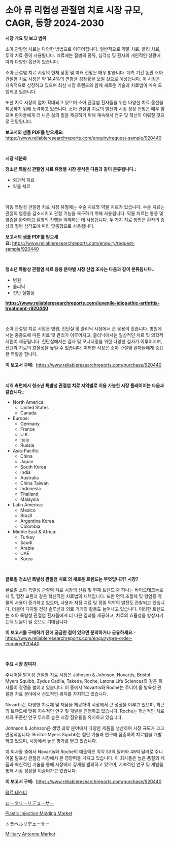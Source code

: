 <p><h1>소아 류 리험성 관절염 치료 시장 규모, CAGR, 동향 2024-2030</h1></p><p><strong>시장 개요 및 보고 범위</strong></p>
<p><p>소아 관절염 치료는 다양한 방법으로 이루어집니다. 일반적으로 약물 치료, 물리 치료, 투약 치료 등이 사용됩니다. 치료에는 질병의 종류, 심각성 및 환자의 개인적인 상황에 따라 다양한 옵션이 있습니다.</p><p>소아 관절염 치료 시장의 현재 상황 및 미래 전망은 매우 밝습니다. 예측 기간 동안 소아 관절염 치료 시장은 약 14.4%의 연평균 성장률을 보일 것으로 예상됩니다. 이 시장은 지속적으로 성장하고 있으며 최신 시장 트렌드와 함께 새로운 기술과 치료법이 계속 도입되고 있습니다.</p><p>또한 치료 시장이 점차 확대되고 있으며 소아 관절염 환자들을 위한 다양한 치료 옵션을 제공하기 위해 노력하고 있습니다. 소아 관절염 치료의 발전과 시장 성장 전망은 매우 밝으며 환자들에게 더 나은 삶의 질을 제공하기 위해 계속해서 연구 및 혁신이 이뤄질 것으로 전망됩니다.</p></p>
<p><strong>보고서의 샘플 PDF를 받으세요:</strong> <a href="https://www.reliableresearchreports.com/enquiry/request-sample/920440">https://www.reliableresearchreports.com/enquiry/request-sample/920440</a></p>
<p>&nbsp;</p>
<p><strong>시장 세분화</strong></p>
<p><strong>청소년 특발성 관절염 치료 유형별 시장 분석은 다음과 같이 분류됩니다.:</strong></p>
<p><ul><li>외과적 치료</li><li>약물 치료</li></ul></p>
<p>&nbsp;</p>
<p><p>아동 특발성 관절염 치료 시장 유형에는 수술 치료와 약물 치료가 있습니다. 수술 치료는 관절의 염증을 감소시키고 관절 기능을 복구하기 위해 사용됩니다. 약물 치료는 통증 및 염증을 완화하고 질병의 진행을 억제하는 데 사용됩니다. 두 가지 치료 방법은 환자의 증상과 질병 심각도에 따라 맞춤형으로 사용됩니다.</p></p>
<p><strong>보고서의 샘플 PDF를 받으세요:</strong>&nbsp;<a href="https://www.reliableresearchreports.com/enquiry/request-sample/920440">https://www.reliableresearchreports.com/enquiry/request-sample/920440</a></p>
<p>&nbsp;</p>
<p><strong> 청소년 특발성 관절염 치료 응용 분야별 시장 산업 조사는 다음과 같이 분류됩니다.:</strong></p>
<p><ul><li>병원</li><li>클리닉</li><li>진단 실험실</li></ul></p>
<p><strong><a href="https://www.reliableresearchreports.com/juvenile-idiopathic-arthritis-treatment-r920440">https://www.reliableresearchreports.com/juvenile-idiopathic-arthritis-treatment-r920440</a></strong></p>
<p>&nbsp;</p>
<p><p>소아 관절염 치료 시장은 병원, 진단실 및 클리닉 시장에서 큰 응용이 있습니다. 병원에서는 중증도에 따른 치료 및 관리가 이루어지고, 클리닉에서는 일상적인 치료 및 의학적 지원이 제공됩니다. 진단실에서는 검사 및 모니터링을 위한 다양한 검사가 이루어지며, 진단과 치료의 효율성을 높일 수 있습니다. 이러한 시장은 소아 관절염 환자들에게 중요한 역할을 합니다.</p></p>
<p><strong>이 보고서 구매:</strong>&nbsp; <a href="https://www.reliableresearchreports.com/purchase/920440">https://www.reliableresearchreports.com/purchase/920440</a></p>
<p>&nbsp;</p>
<p><strong>지역 측면에서 청소년 특발성 관절염 치료 지역별로 이용 가능한 시장 플레이어는 다음과 같습니다.:</strong></p>
<p><ul>
    <li>
        North America:
        <ul>
            <li>United States</li>
            <li>Canada</li>
        </ul>
    </li>
    <li>
        Europe:
        <ul>
            <li>Germany</li>
            <li>France</li>
            <li>U.K.</li>
            <li>Italy</li>
            <li>Russia</li>
        </ul>
    </li>
    <li>
        Asia-Pacific:
        <ul>
            <li>China</li>
            <li>Japan</li>
            <li>South Korea</li>
            <li>India</li>
            <li>Australia</li>
            <li>China Taiwan</li>
            <li>Indonesia</li>
            <li>Thailand</li>
            <li>Malaysia</li>
        </ul>
    </li>
    <li>
        Latin America:
        <ul>
            <li>Mexico</li>
            <li>Brazil</li>
            <li>Argentina Korea</li>
            <li>Colombia</li>
        </ul>
    </li>
    <li>
        Middle East & Africa:
        <ul>
            <li>Turkey</li>
            <li>Saudi</li>
            <li>Arabia</li>
            <li>UAE</li>
            <li>Korea</li>
        </ul>
    </li>
    </ul></p>
<p>&nbsp;</p>
<p><strong>글로벌 청소년 특발성 관절염 치료 의 새로운 트렌드는 무엇입니까? 시장?</strong></p>
<p><p>글로벌 소아 특발성 관절염 치료 시장의 신흥 및 현재 트렌드 중 하나는 바이오테크놀로지 및 혈장 교환과 같은 혁신적인 치료법의 채택입니다. 또한 면역 조절제 및 항염증 약물의 사용이 증가하고 있으며, 사용자 지정 치료 및 정밀 의학의 발전도 관찰되고 있습니다. 더불어 디지털 건강 솔루션과 의료 기기의 활용도 늘어나고 있습니다. 이러한 트렌드는 소아 특발성 관절염 환자들에게 더 나은 결과를 제공하고, 치료의 효율성을 향상시키는데 도움이 될 것으로 기대됩니다.</p></p>
<p><strong>이 보고서를 구매하기 전에 궁금한 점이 있으면 문의하거나 공유하세요.</strong>- <a href="https://www.reliableresearchreports.com/enquiry/pre-order-enquiry/920440">https://www.reliableresearchreports.com/enquiry/pre-order-enquiry/920440</a></p>
<p>&nbsp;</p>
<p><strong>주요 시장 참여자</strong></p>
<p><p>주니어울 발육성 관절염 치료 시장은 Johnson & Johnson, Novartis, Bristol-Myers Squibb, Zydus Cadila, Takeda, Roche, Latona Life Sciences와 같은 회사들이 경쟁을 벌이고 있습니다. 이 중에서 Novartis와 Roche는 주니어 울 발육성 관절염 치료 분야에서 선도적인 위치를 차지하고 있습니다. </p><p>Novartis는 다양한 치료제 및 제품을 제공하여 시장에서 큰 성장을 이루고 있으며, 최근의 트렌드에 맞춰 지속적인 연구 및 개발을 진행하고 있습니다. Roche는 혁신적인 치료제와 꾸준한 연구 투자로 높은 시장 점유율을 유지하고 있습니다.</p><p>Johnson & Johnson은 생명 과학 분야에서 다양한 제품을 생산하여 시장 규모가 크고 안정적입니다. Bristol-Myers Squibb는 첨단 기술과 연구에 집중하여 치료법을 개발하고 있으며, 시장에서 높은 평가를 받고 있습니다.</p><p>이 회사들 중에서 Novartis와 Roche의 매출액은 각각 53억 달러와 48억 달러로 주니어울 발육성 관절염 시장에서 큰 영향력을 가지고 있습니다. 이 회사들은 높은 품질의 제품과 혁신적인 기술을 통해 시장에서 강세를 발휘하고 있으며, 지속적인 연구 및 개발을 통해 시장 성장을 이끌어가고 있습니다.</p></p>
<p><strong>이 보고서 구매:</strong>&nbsp;&nbsp;<a href="https://www.reliableresearchreports.com/purchase/920440">https://www.reliableresearchreports.com/purchase/920440</a></p>
<p><p><a href="https://github.com/Madalyell456456/Market-Research-Report-List-1/blob/main/314820727873.md">음료 테스터</a></p><p><a href="https://github.com/luffiazaza/Market-Research-Report-List-1/blob/main/371047030267.md">ロータリーリデューサー</a></p><p><a href="https://github.com/edytherolanlouisejk1miz0wig/Market-Research-Report-List-2/blob/main/plastic-injection-molding-market.md">Plastic Injection Molding Market</a></p><p><a href="https://github.com/avbqbctihcbe2/Market-Research-Report-List-1/blob/main/269929030266.md">トラベルリデューサー</a></p><p><a href="https://github.com/peachesmcdowel1/Market-Research-Report-List-2/blob/main/military-antenna-market.md">Military Antenna Market</a></p></p>